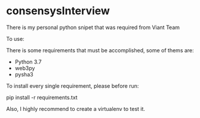 # consensysInterview
There is my personal python snipet that was required from Viant Team

To use:

There is some requirements that must be accomplished, some of thems are:

 * Python 3.7
 * web3py
 * pysha3
 
 To install every single requirement, please before run:
 
 pip install -r requirements.txt
 
 Also, I highly recommend to create a virtualenv to test it.
